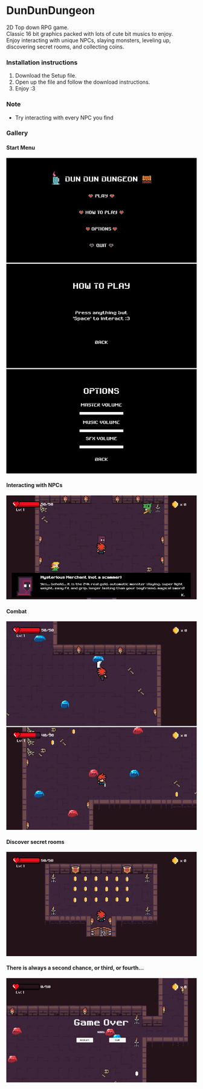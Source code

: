 # DunDunDungeon
2D Top down RPG game.  
Classic 16 bit graphics packed with lots of cute bit musics to enjoy.  
Enjoy interacting with unique NPCs, slaying monsters, leveling up, discovering secret rooms, and collecting coins.  

### Installation instructions
1. Download the Setup file.
2. Open up the file and follow the download instructions.
3. Enjoy :3

### Note
- Try interacting with every NPC you find

### Gallery
#### Start Menu
![Start Menu](https://github.com/CelineZhou3105/DunDunDungeon/blob/main/startmenu.png?raw=true)
![How To Play](https://github.com/CelineZhou3105/DunDunDungeon/blob/main/howtoplay.png?raw=true)
![options](https://github.com/CelineZhou3105/DunDunDungeon/blob/main/options.png?raw=true)

#### Interacting with NPCs
![Interacting with Mysterious Merchant](https://github.com/CelineZhou3105/DunDunDungeon/blob/main/secretroom.PNG?raw=true)

#### Combat
![Battling Slimes](https://github.com/CelineZhou3105/DunDunDungeon/blob/main/level1.png?raw=true)
![Red and Blue Slimes](https://github.com/CelineZhou3105/DunDunDungeon/blob/main/level2.PNG?raw=true)

#### Discover secret rooms
![Secret room full of gold](https://github.com/CelineZhou3105/DunDunDungeon/blob/main/secretbank.PNG?raw=true)

#### There is always a second chance, or third, or fourth...
![Game Over](https://github.com/CelineZhou3105/DunDunDungeon/blob/main/gameover.PNG?raw=true)
